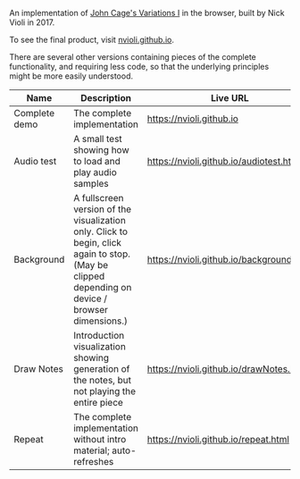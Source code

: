 An implementation of [John Cage's Variations I](https://en.wikipedia.org/wiki/Variations_(Cage)) in the browser, built by Nick Violi in 2017.

To see the final product, visit [nvioli.github.io](https://nvioli.github.io).

There are several other versions containing pieces of the complete functionality, and requiring less code, so that the underlying principles might be more easily understood.

| Name | Description | Live URL | Codebase Root |
| ---- | ----------- | -------- | ---- |
| Complete demo | The complete implementation | https://nvioli.github.io | https://github.com/nvioli/variations/tree/master/src |
| Audio test | A small test showing how to load and play audio samples | https://nvioli.github.io/audiotest.html | https://github.com/nvioli/variations/tree/master/src/audiotest |
| Background | A fullscreen version of the visualization only. Click to begin, click again to stop. (May be clipped depending on device / browser dimensions.) | https://nvioli.github.io/background.html | https://github.com/nvioli/variations/tree/master/src/background/ |
| Draw Notes | Introduction visualization showing generation of the notes, but not playing the entire piece | https://nvioli.github.io/drawNotes.html | https://github.com/nvioli/variations/tree/master/src/drawNotes/ |
| Repeat | The complete implementation without intro material; auto-refreshes | https://nvioli.github.io/repeat.html | https://github.com/nvioli/variations/tree/master/src/repeat/ |
